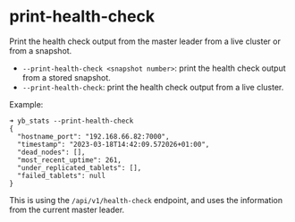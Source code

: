 # print-health-check
Print the health check output from the master leader from a live cluster or from a snapshot.

- `--print-health-check <snapshot number>`: print the health check output from a stored snapshot.
- `--print-health-check`: print the health check output from a live cluster.

Example:
```
➜ yb_stats --print-health-check
{
  "hostname_port": "192.168.66.82:7000",
  "timestamp": "2023-03-18T14:42:09.572026+01:00",
  "dead_nodes": [],
  "most_recent_uptime": 261,
  "under_replicated_tablets": [],
  "failed_tablets": null
}
```

This is using the `/api/v1/health-check` endpoint, and uses the information from the current master leader.